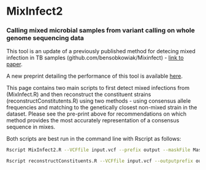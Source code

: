 # MixInfect2

### Calling mixed microbial samples from variant calling on whole genome sequencing data

This tool is an update of a previously published method for detecing mixed infection in TB samples (github.com/bensobkowiak/Mixinfect) - [link to paper](https://bmcgenomics.biomedcentral.com/articles/10.1186/s12864-018-4988-z).

A new preprint detailing the performance of this tool is available [here](https://www.biorxiv.org/content/10.1101/2024.04.26.591283v1).

This page contains two main scripts to first detect mixed infections from (MixInfect.R) and then reconstruct the constituent strains (reconstructConstitutents.R) using two methods - using consensus allele frequencies and matching to the genetically closest non-mixed strain in the dataset. Please see the pre-print above for recommendations on which method provides the most accurately representation of a consensus sequence in mixes.

Both scripts are best run in the command line with Rscript as follows:

```bash
Rscript MixInfect2.R --VCFfile input.vcf --prefix output --maskFile MaskedRegions.csv ...
```

```bash
Rscript reconstructConstituents.R --VCFfile input.vcf --outputprefix output --MixInfect2Result output_MixSampleSummary.csv --maskFile MaskedRegions.csv ...
```

